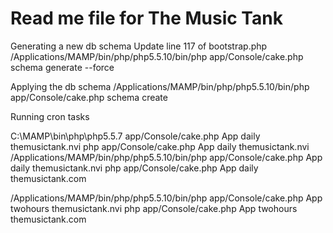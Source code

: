 # Read me file for The Music Tank

Generating a new db schema
 Update line 117 of bootstrap.php
/Applications/MAMP/bin/php/php5.5.10/bin/php app/Console/cake.php schema generate --force

Applying the db schema
/Applications/MAMP/bin/php/php5.5.10/bin/php app/Console/cake.php schema create

Running cron tasks

C:\MAMP\bin\php\php5.5.7 app/Console/cake.php App daily themusictank.nvi
php app/Console/cake.php App daily themusictank.nvi
 /Applications/MAMP/bin/php/php5.5.10/bin/php app/Console/cake.php App daily themusictank.nvi
 php app/Console/cake.php App daily themusictank.com

 /Applications/MAMP/bin/php/php5.5.10/bin/php app/Console/cake.php App twohours themusictank.nvi
 php app/Console/cake.php App twohours themusictank.com
